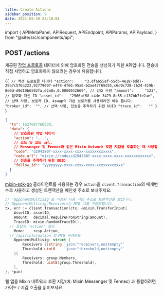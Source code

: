 ```yaml
---
title: Create Actions
sidebar_position: 9
date: 2021-09-30 23:18:01
---
```


import { APIMetaPanel, APIRequest, APIEndpoint, APIParams, APIPayload, } from "@site/src/components/api";

## POST /actions

제공된 [작업 프로토콜](../action-protocol) 데이터에 의해 암호화된 전송을 생성하기 위한 API입니다. 전송에 직접 서명하고 암호화하지 않으려는 경우에 유용합니다.

<APIEndpoint base="https://api.4swap.org/api" url="/actions" />

<APIMetaPanel scope="Authorized" /><APIPayload>{`{ // 액션 프로토콜 데이터 "action":     "3,dfa655ef-55db-4e18-bdd7-29a7c576a223,92779607-e478-4f66-95a6-b2ae47f69d55,c6d0c728-2624-429b-8e0d-d9d19b6592fa,e2nUv,0.0000042669", // 암호 수량 "amount":     "123", // 암호화 자산 ID "asset_id":   "2566bf58-c4de-3479-8c55-c137bb7fe2ae", // 선택 사항, 브로커 ID, 4swap의 기본 브로커를 사용하려면 비워 둡니다. "broker_id":  "", // 선택 사항, 전송을 추적하기 위한 UUID "trace_id":   "" } `}</APIPayload>

<APIRequest title="Create an action" method="POST" base="https://api.4swap.org/api" url='/actions --data PAYLOAD' />

```json title="Response"
{
  "ts": 1627697766503,
  "data": {
    // 암호화된 작업 데이터
    "action": "...",
    // 코드 및 코드 url.
    // Messenger 및 Fennec과 같은 Mixin Network 호환 지갑을 호출하는 데 사용할 수 있습니다.
    "code": "d294380f-xxxx-xxxx-xxxx-xxxxxxxxxxxx",
    "code_url": "mixin://codes/d294380f-xxxx-xxxx-xxxx-xxxxxxxxxxxx",
    // 전송을 추적하기 위한 UUID
    "follow_id": "yyyyyyyy-xxxx-xxxx-xxxx-xxxxxxxxxxxx"
  }
}
```

[mixin-sdk-go](https://github.com/fox-one/mixin-sdk-go) 클라이언트를 사용하는 경우 `action`을 `client.Transaction`의 매개변수로 사용하고 생성된 트랜잭션을 메인넷 주소로 보내주세요.

```go
// 'OpponentMultisig'로 지정된 다중 서명 주소로 트랜잭션을 보냅니다.
// OpponentMultisig.Receivers는 MTG 그룹 구성원입니다.
tx, err := client.Transaction(ctx, &mixin.TransferInput{
    AssetID: assetID,
    Amount:  decimal.RequireFromString(amount),
    TraceID: mixin.RandomTraceID(),
  // 응답의 'action' 필드
    Memo:    resp.Action,
  //`/api/information`의 MTG 구성원들
    OpponentMultisig: struct {
        Receivers []string `json:"receivers,omitempty"`
        Threshold uint8    `json:"threshold,omitempty"`
    }{
        Receivers: group.Members,
        Threshold: uint8(group.Threshold),
    },
}, *pin)
```

웹 앱을 Mixin 네트워크 호환 지갑(예: Mixin Messenger 및 Fennec) 과 통합하려면 가이드 / 지갑 호출을 읽어보세요.
